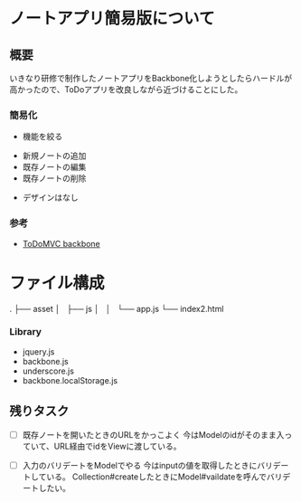 # ノートアプリ簡易版について
## 概要
いきなり研修で制作したノートアプリをBackbone化しようとしたらハードルが高かったので、ToDoアプリを改良しながら近づけることにした。  

### 簡易化
- 機能を絞る
 * 新規ノートの追加
 * 既存ノートの編集
 * 既存ノートの削除
- デザインはなし

### 参考
- [ToDoMVC backbone](http://todomvc.com/architecture-examples/backbone/)

# ファイル構成
.
├── asset
│   ├── js
│   │   └── app.js
└── index2.html

### Library
- jquery.js
- backbone.js
- underscore.js
- backbone.localStorage.js





## 残りタスク
- [ ] 既存ノートを開いたときのURLをかっこよく
今はModelのidがそのまま入っていて、URL経由でidをViewに渡している。

- [ ] 入力のバリデートをModelでやる
今はinputの値を取得したときにバリデートしている。
Collection#createしたときにModel#vaildateを呼んでバリデートしたい。

